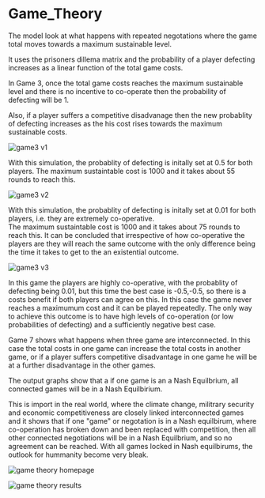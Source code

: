 # Game_Theory
The model look at what happens with repeated negotations where the game total moves towards a maximum sustainable level.

It uses the prisoners dillema matrix and the probability of a player defecting increases as a linear function of the total game costs. 

In Game 3, once the total game costs reaches the maximum sustainable level and there is no incentive to co-operate then the probability of defecting 
will be 1. 

Also, if a player suffers a competitive disadvanage then the new probablity of defecting increases as the his cost rises towards the maximum sustainable costs.

![game3 v1](https://user-images.githubusercontent.com/96957075/210410824-0fd3ab18-848a-4eae-9080-e540c6a2602e.jpg)

With this simulation, the probablity of defecting is initally set at 0.5 for both players. The maximum sustaintable cost is 1000 and it takes about 55 rounds to reach this. 


![game3 v2](https://user-images.githubusercontent.com/96957075/210410920-92afc351-5991-430c-9d74-e94f6eda5f81.jpg)

With this simulation, the probablity of defecting is initally set at 0.01 for both players, i.e. they are extremely co-operative.  
The maximum sustaintable cost is 1000 and it takes about 75 rounds to reach this. It can be concluded that irrespective of how co-operative the players are they will reach the same outcome with the only difference being the time it takes to get to the an existential outcome. 

![game3 v3](https://user-images.githubusercontent.com/96957075/210410984-f163a4de-baae-4227-ad54-7f6be81b1c2f.jpg)

In this game the players are highly co-operative, with the probablity of defecting being 0.01, but this time the best case is -0.5,-0.5, so there is a costs benefit if both players can agree on this. In this case the game never reaches a maximumum cost and it can be played repeatedly. The only way to achieve this outcome is to have high levels of co-operation (or low probabilities of defecting) and a sufficiently negative best case. 

Game 7 shows what happens when three game are interconnected. In this case the total costs in one game can increase the total costs in another game, or if a player 
suffers competitive disadvantage in one game he will be at a further disadvantage in the other games. 

The output graphs show that a if one game is an a Nash Equilbrium, all connected games will be in a Nash Equilbirium. 

This is import in the real world, where the climate change, militrary security and economic competitiveness are closely linked interconnected games and it shows
that if one "game" or negotation is in a Nash equilbirum, where co-operation has broken down and been replaced with competition, then all other connected negotiations
will be in a Nash Equilbrium, and so no agreement can be reached. With all games locked in Nash equilbirums, the outlook for hummanity become very bleak.

![game theory homepage](https://user-images.githubusercontent.com/96957075/204804859-71bf1401-a49c-43c8-8627-c8db815087a7.jpg)

![game theory results](https://user-images.githubusercontent.com/96957075/204804931-60bfb146-f80c-46bc-8105-9c6e24e19099.jpg)
